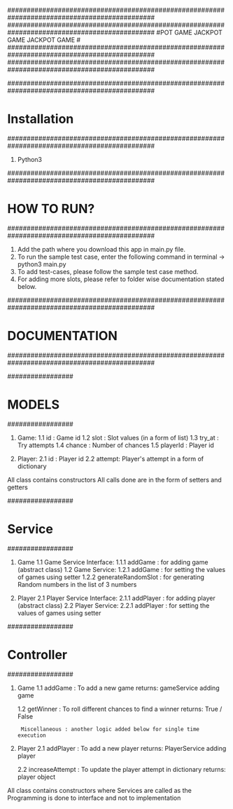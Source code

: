 ##############################################################################################
##############################################################################################
#POT GAME							JACKPOT GAME							JACKPOT GAME	 #
##############################################################################################
##############################################################################################



##############################################################################################
#									Installation											 #
##############################################################################################

1. Python3



##############################################################################################
#									HOW TO RUN?												 #
##############################################################################################

1. Add the path where you download this app in main.py file.
2. To run the sample test case, enter the following command in terminal -> python3 main.py
3. To add test-cases, please follow the sample test case method.
4. For adding more slots, please refer to folder wise documentation stated below.




##############################################################################################
#									DOCUMENTATION											 #
##############################################################################################


#################
#    MODELS		#
#################

1. Game:
	1.1 id : Game id
	1.2 slot : Slot values (in a form of list)
	1.3 try_at : Try attempts
	1.4 chance : Number of chances
	1.5 playerId : Player id

2. Player:
	2.1 id : Player id
	2.2 attempt: Player's attempt in a form of dictionary

All class contains constructors
All calls done are in the form of setters and getters


#################
#    Service	#
#################

1. Game
	1.1 Game Service Interface:
		1.1.1 addGame : for adding game (abstract class)
	1.2 Game Service:
		1.2.1 addGame : for setting the values of games using setter
		1.2.2 generateRandomSlot : for generating Random numbers in the list 
									of 3 numbers


2. Player
	2.1 Player Service Interface:
		2.1.1 addPlayer : for adding player (abstract class)
	2.2 Player Service:
		2.2.1 addPlayer : for setting the values of games using setter


#################
#   Controller	#
#################

1. Game
	1.1 addGame : To add a new game
		returns: gameService adding game

	1.2 getWinner : To roll different chances to find a winner
		returns: True / False

		Miscellaneous : another logic added below for single time execution

2. Player
	2.1 addPlayer : To add a new player
		returns: PlayerService adding player

	2.2 increaseAttempt : To update the player attempt in dictionary
		returns: player object

All class contains constructors where Services are called as the Programming is 
done to interface and not to implementation